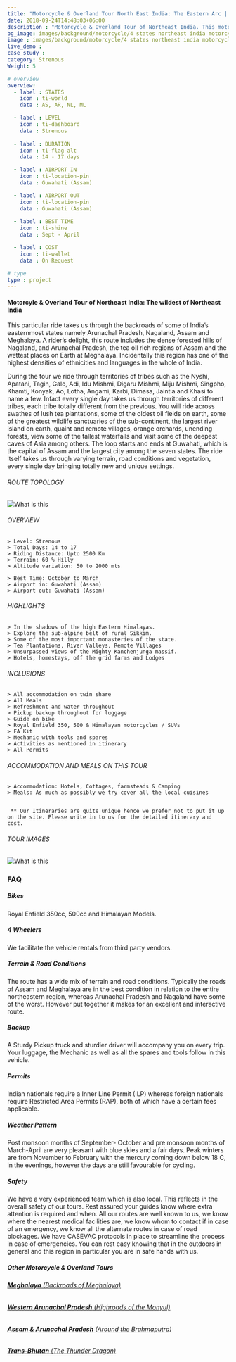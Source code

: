 ```yaml
---
title: "Motorcycle & Overland Tour North East India: The Eastern Arc | 4 states"
date: 2018-09-24T14:48:03+06:00
description : "Motorcycle & Overland Tour of Northeast India. This motorcycle & Overland tour of Northeast India takes you across Assam, Nagaland, Meghalaya nad Arunachal Pradesh"
bg_image: images/background/motorcycle/4 states northeast india motorcycle main.jpg
image : images/background/motorcycle/4 states northeast india motorcycle tour.jpg
live_demo : 
case_study : 
category: Strenous
Weight: 5

# overview
overview:
  - label : STATES
    icon : ti-world
    data : AS, AR, NL, ML

  - label : LEVEL
    icon : ti-dashboard
    data : Strenous
    
  - label : DURATION
    icon : ti-flag-alt
    data : 14 - 17 days

  - label : AIRPORT IN
    icon : ti-location-pin
    data : Guwahati (Assam)

  - label : AIRPORT OUT
    icon : ti-location-pin
    data : Guwahati (Assam)
    
  - label : BEST TIME
    icon : ti-shine
    data : Sept - April

  - label : COST
    icon : ti-wallet
    data : On Request

# type
type : project
---
```


#### Motorcyle & Overland Tour of Northeast India: The wildest of Northeast India

This particular ride takes us through the backroads of some of India’s easternmost states namely Arunachal Pradesh, Nagaland, Assam and Meghalaya. A rider’s delight, this route includes the dense forested hills of Nagaland, and Arunachal Pradesh, the tea oil rich  regions of Assam and the wettest places on Earth at Meghalaya. Incidentally this region has one of the highest densities of ethnicities and languages in the whole of India. 

During the tour we ride through territories of tribes such as the Nyshi, Apatani, Tagin, Galo, Adi, Idu Mishmi, Digaru Mishmi, Miju Mishmi, Singpho, Khamti, Konyak, Ao, Lotha, Angami, Karbi, Dimasa, Jaintia and Khasi to name a few. Infact every single day takes us through territories of different tribes, each tribe totally different from the previous. You will ride across swathes of lush tea plantations, some of the oldest oil fields on earth, some of the greatest wildlife sanctuaries of the sub-continent, the largest river island on earth, quaint and remote villages, orange orchards, unending forests, view some of the tallest waterfalls and visit some of the deepest caves of Asia among others. The loop starts and ends at Guwahati, which is the capital of Assam and the largest city among the seven states. The ride itself takes us through varying terrain, road conditions and vegetation, every single day bringing totally new and unique settings.

###### ROUTE TOPOLOGY

![What is this](/images/background/motorcycle/4stetsmotottopo.jpg)

###### OVERVIEW
```
> Level: Strenous
> Total Days: 14 to 17
> Riding Distance: Upto 2500 Km
> Terrain: 60 % Hilly 
> Altitude variation: 50 to 2000 mts

> Best Time: October to March
> Airport in: Guwahati (Assam)
> Airport out: Guwahati (Assam)
```




###### HIGHLIGHTS
```
> In the shadows of the high Eastern Himalayas.
> Explore the sub-alpine belt of rural Sikkim.
> Some of the most important monasteries of the state.
> Tea Plantations, River Valleys, Remote Villages
> Unsurpassed views of the Mighty Kanchenjunga massif.
> Hotels, homestays, off the grid farms and Lodges
```

###### INCLUSIONS
```
> All accommodation on twin share
> All Meals
> Refreshment and water throughout
> Pickup backup throughout for luggage
> Guide on bike
> Royal Enfield 350, 500 & Himalayan motorcycles / SUVs
> FA Kit
> Mechanic with tools and spares
> Activities as mentioned in itinerary
> All Permits
```
###### ACCOMMODATION AND MEALS ON THIS TOUR
```
> Accommodation: Hotels, Cottages, farmsteads & Camping
> Meals: As much as possibly we try cover all the local cuisines
 
```
``` ** Our Itineraries are quite unique hence we prefer not to put it up on the site. Please write in to us for the detailed itinerary and cost.```

###### TOUR IMAGES

![What is this](/images/background/motorcycle/4statesnemotorcyclegallery.jpg)



### FAQ

##### Bikes

Royal Enfield 350cc, 500cc and Himalayan Models.

##### 4 Wheelers

We facilitate the vehicle rentals from third party vendors.

##### Terrain & Road Conditions

The route has a wide mix of terrain and road conditions. Typically the roads of Assam and Meghalaya are in the best condition in relation to the entire northeastern region, whereas Arunachal Pradesh and Nagaland have some of the worst. However put together it makes for an excellent and interactive route.

##### Backup
A Sturdy Pickup truck and sturdier driver will accompany you on every trip. Your luggage, the Mechanic as well as all the spares and tools follow in this vehicle.

##### Permits
Indian nationals require a Inner Line Permit (ILP) whereas foreign nationals require Restricted Area Permits (RAP), both of which have a certain fees applicable.

##### Weather Pattern
Post monsoon months of September- October and pre monsoon months of March-April are very pleasant with blue skies and a fair days. Peak winters are from November to February with the mercury coming down below 18 C, in the evenings, however the days are still favourable for cycling.

##### Safety 
We have a very experienced team which is also local. This reflects in the overall safety of our tours. Rest assured your guides know where extra attention is required and when. All our routes are well known to us, we know where the nearest medical facilities are, we know whom to contact if in case of an emergency, we know all the alternate routes in case of road blockages. We have CASEVAC protocols in place to streamline the process in case of emergencies. You can rest easy knowing that in the outdoors in general and this region in particular you are in safe hands with us.



##### Other Motorcycle & Overland Tours

###### [**Meghalaya** (Backroads of Meghalaya)](/motorcycle/trans-meghalaya-motorcycle-overland/) 
###### [**Western Arunachal Pradesh** (Highroads of the Monyul)](/motorcycle/motorcycle-overland-tour-western-arunachal-pradesh/)  
###### [**Assam & Arunachal Pradesh** (Around the Brahmaputra)](/motorcycle/motorcycle-overland-assam-arunachal-pradesh/)  
###### [**Trans-Bhutan** (The Thunder Dragon)](/motorcycle/trans-bhutan-motorcycle-overland-tour/) 
